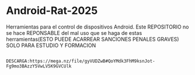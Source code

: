 # Android-Rat-2025
Herramientas para el control de dispositivos Android.
Este REPOSITORIO no se hace REPONSABLE del mal uso que se haga de estas herramientas(ESTO PUEDE ACARREAR SANCIONES PENALES GRAVES)
SOLO PARA ESTUDIO Y FORMACION
                                 
                                 
                                 DESCARGA:https://mega.nz/file/gyVUDZwB#QoYMdk3FhM9ksnJot-Fg9mo3BAzzY5VwLV5K9GVCUlk
